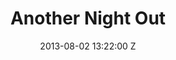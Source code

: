 ---
title: Another Night Out
date: 2013-08-02 13:22:00 Z

position: 0
client: Unkle
video: https://vimeo.com/71561536
image: "/uploads/unkle-another-night-out.jpg"

director: Toby Dye
production-company: RSA
awards: 
- Nominated best cinematography UKMVAs 2012
layout: project
---